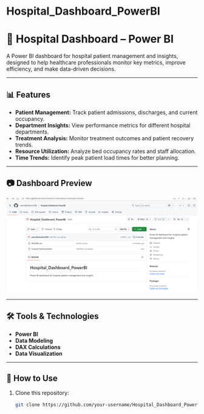 # Hospital_Dashboard_PowerBI

# 🏥 Hospital Dashboard – Power BI

A Power BI dashboard for hospital patient management and insights, designed to help healthcare professionals monitor key metrics, improve efficiency, and make data-driven decisions.

---

## 📊 Features
- **Patient Management:** Track patient admissions, discharges, and current occupancy.
- **Department Insights:** View performance metrics for different hospital departments.
- **Treatment Analysis:** Monitor treatment outcomes and patient recovery trends.
- **Resource Utilization:** Analyze bed occupancy rates and staff allocation.
- **Time Trends:** Identify peak patient load times for better planning.

---

## 📷 Dashboard Preview
![Hospital Dashboard Preview](Hospital_Dashboard.png)

---

## 🛠️ Tools & Technologies
- **Power BI**
- **Data Modeling**
- **DAX Calculations**
- **Data Visualization**

---

## 📂 How to Use
1. Clone this repository:
   ```bash
   git clone https://github.com/your-username/Hospital_Dashboard_PowerBI.git
